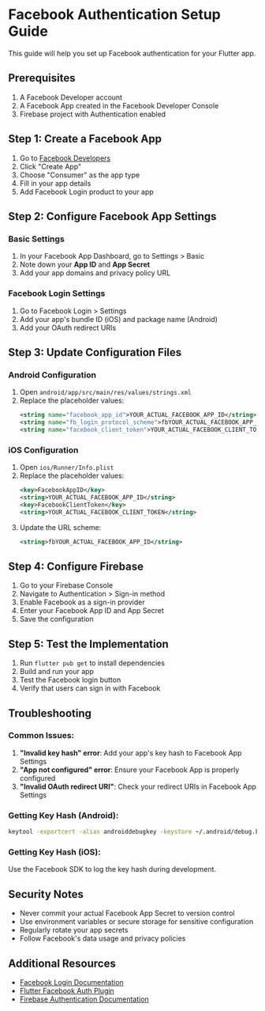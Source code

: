 # Facebook Authentication Setup Guide

This guide will help you set up Facebook authentication for your Flutter app.

## Prerequisites

1. A Facebook Developer account
2. A Facebook App created in the Facebook Developer Console
3. Firebase project with Authentication enabled

## Step 1: Create a Facebook App

1. Go to [Facebook Developers](https://developers.facebook.com/)
2. Click "Create App"
3. Choose "Consumer" as the app type
4. Fill in your app details
5. Add Facebook Login product to your app

## Step 2: Configure Facebook App Settings

### Basic Settings
1. In your Facebook App Dashboard, go to Settings > Basic
2. Note down your **App ID** and **App Secret**
3. Add your app domains and privacy policy URL

### Facebook Login Settings
1. Go to Facebook Login > Settings
2. Add your app's bundle ID (iOS) and package name (Android)
3. Add your OAuth redirect URIs

## Step 3: Update Configuration Files

### Android Configuration
1. Open `android/app/src/main/res/values/strings.xml`
2. Replace the placeholder values:
   ```xml
   <string name="facebook_app_id">YOUR_ACTUAL_FACEBOOK_APP_ID</string>
   <string name="fb_login_protocol_scheme">fbYOUR_ACTUAL_FACEBOOK_APP_ID</string>
   <string name="facebook_client_token">YOUR_ACTUAL_FACEBOOK_CLIENT_TOKEN</string>
   ```

### iOS Configuration
1. Open `ios/Runner/Info.plist`
2. Replace the placeholder values:
   ```xml
   <key>FacebookAppID</key>
   <string>YOUR_ACTUAL_FACEBOOK_APP_ID</string>
   <key>FacebookClientToken</key>
   <string>YOUR_ACTUAL_FACEBOOK_CLIENT_TOKEN</string>
   ```
3. Update the URL scheme:
   ```xml
   <string>fbYOUR_ACTUAL_FACEBOOK_APP_ID</string>
   ```

## Step 4: Configure Firebase

1. Go to your Firebase Console
2. Navigate to Authentication > Sign-in method
3. Enable Facebook as a sign-in provider
4. Enter your Facebook App ID and App Secret
5. Save the configuration

## Step 5: Test the Implementation

1. Run `flutter pub get` to install dependencies
2. Build and run your app
3. Test the Facebook login button
4. Verify that users can sign in with Facebook

## Troubleshooting

### Common Issues:
1. **"Invalid key hash" error**: Add your app's key hash to Facebook App Settings
2. **"App not configured" error**: Ensure your Facebook App is properly configured
3. **"Invalid OAuth redirect URI"**: Check your redirect URIs in Facebook App Settings

### Getting Key Hash (Android):
```bash
keytool -exportcert -alias androiddebugkey -keystore ~/.android/debug.keystore | openssl sha1 -binary | openssl base64
```

### Getting Key Hash (iOS):
Use the Facebook SDK to log the key hash during development.

## Security Notes

- Never commit your actual Facebook App Secret to version control
- Use environment variables or secure storage for sensitive configuration
- Regularly rotate your app secrets
- Follow Facebook's data usage and privacy policies

## Additional Resources

- [Facebook Login Documentation](https://developers.facebook.com/docs/facebook-login/)
- [Flutter Facebook Auth Plugin](https://pub.dev/packages/flutter_facebook_auth)
- [Firebase Authentication Documentation](https://firebase.google.com/docs/auth) 